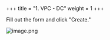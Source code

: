 +++
title = "1. VPC - DC"
weight = 1
+++


Fill out the form and click "Create."


![image.png](/images/004-iv-setup-vpc-dc-resources/14-513455-image.png)


